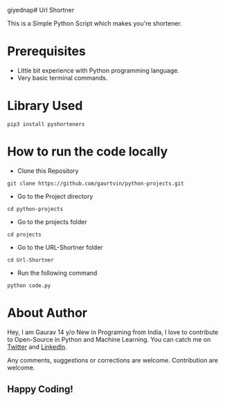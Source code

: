 giyednap# Url Shortner

This is a Simple Python Script which makes you're shortener.

# Prerequisites

- Little bit experience with Python programming language.
- Very basic terminal commands.

# Library Used
```
pip3 install pyshorteners
```

# How to run the code locally

- Clone this Repository

```
git clone https://github.com/gaurtvin/python-projects.git
```

- Go to the Project directory

```
cd python-projects
```

- Go to the projects folder

```
cd projects
```

- Go to the URL-Shortner folder

```
cd Url-Shortner
```

- Run the following command

```
python code.py
```

# About Author

Hey, I am Gaurav 14 y/o New in Programing from India, I love to contribute to Open-Source in Python and Machine Learning. You can catch me on [Twitter](https://twitter.com/gaurtvin) and [LinkedIn](https://linkedin.com/in/gaurtvin).

Any comments, suggestions or corrections are welcome. Contribution are welcome.

## Happy Coding!
